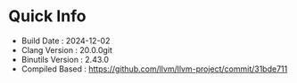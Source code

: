 # Quick Info
* Build Date : 2024-12-02
* Clang Version : 20.0.0git
* Binutils Version : 2.43.0
* Compiled Based : https://github.com/llvm/llvm-project/commit/31bde711

